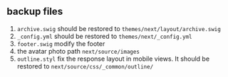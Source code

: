 ## backup files


1. `archive.swig` should be restored to `themes/next/layout/archive.swig`
2. `_config.yml` should be restored to `themes/next/_config.yml`
3. `footer.swig` modify the footer
4. the avatar photo path `next/source/images`
5. `outline.styl` fix the response layout in mobile views. It should be restored to `next/source/css/_common/outline/`
